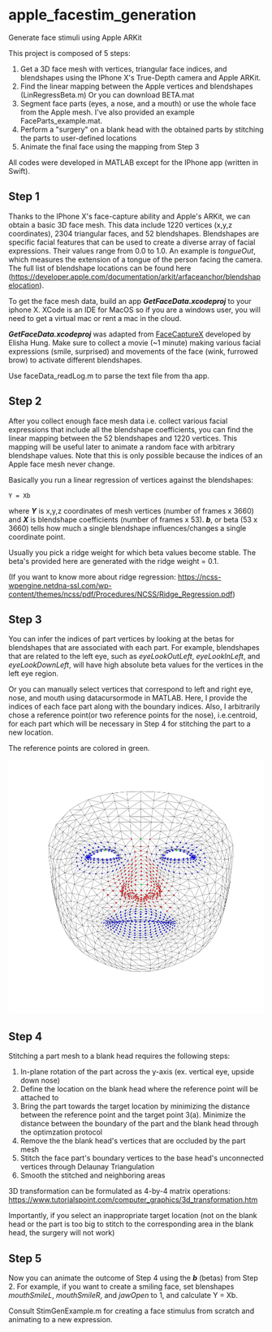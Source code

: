 # apple_facestim_generation
Generate face stimuli using Apple ARKit 

This project is composed of 5 steps: 
1.  Get a 3D face mesh with vertices, triangular face indices, and blendshapes using the IPhone X's True-Depth camera and Apple ARKit. 
2.  Find the linear mapping between the Apple vertices and blendshapes (LinRegressBeta.m)
    Or you can download BETA.mat
3.  Segment face parts (eyes, a nose, and a mouth) or use the whole face from the Apple mesh.
    I've also provided an example FaceParts_example.mat.
4.  Perform a "surgery" on a blank head with the obtained parts by stitching the parts to user-defined locations
5.  Animate the final face using the mapping from Step 3

All codes were developed in MATLAB except for the IPhone app (written in Swift). 

## Step 1
Thanks to the IPhone X's face-capture ability and Apple's ARKit, we can obtain a basic 3D face mesh. This data include 1220 vertices (x,y,z coordinates), 2304 triangular faces, and 52 blendshapes. Blendshapes are specific facial features that can be used to create a diverse array of facial expressions. Their values range from 0.0 to 1.0. An example is *tongueOut*, which measures the extension of a tongue of the person facing the camera. The full list of blendshape locations can be found here (https://developer.apple.com/documentation/arkit/arfaceanchor/blendshapelocation).

To get the face mesh data, build an app **_GetFaceData.xcodeproj_** to your iphone X. XCode is an IDE for MacOS so if you are a windows user, you will need to get a virtual mac or rent a mac in the cloud. 

**_GetFaceData.xcodeproj_** was adapted from [FaceCaptureX](http://prostheticknowledge.tumblr.com/post/167520295696/iphone-x-face-motion-capture-into-houdini-were) developed by Elisha Hung. Make sure to collect a movie (~1 minute) making various facial expressions (smile, surprised) and movements of the face (wink, furrowed brow) to activate different blendshapes.

Use faceData_readLog.m to parse the text file from tha app.

## Step 2
After you collect enough face mesh data i.e. collect various facial expressions that include all the blendshape coefficients, you can find the linear mapping between the 52 blendshapes and 1220 vertices. This mapping will be useful later to animate a random face with arbitrary blendshape values. Note that this is only possible because the indices of an Apple face mesh never change. 
    
Basically you run a linear regression of vertices against the blendshapes:

    Y = Xb 
where **_Y_** is x,y,z coordinates of mesh vertices (number of frames x 3660) and **_X_** is blendshape coefficients (number of frames x 53). **_b_**, or beta (53 x 3660) tells how much a single blendshape influences/changes a single coordinate point.

Usually you pick a ridge weight for which beta values become stable. The beta's provided here are generated with the ridge weight = 0.1.
    
(If you want to know more about ridge regression: https://ncss-wpengine.netdna-ssl.com/wp-content/themes/ncss/pdf/Procedures/NCSS/Ridge_Regression.pdf) 


## Step 3
You can infer the indices of part vertices by looking at the betas for blendshapes that are associated with each part. For example, blendshapes that are related to the left eye, such as *eyeLookOutLeft*, *eyeLookInLeft*, and *eyeLookDownLeft*, will have high absolute beta values for the vertices in the left eye region.

Or you can manually select vertices that correspond to left and right eye, nose, and mouth using datacursormode in MATLAB. 
Here, I provide the indices of each face part along with the boundary indices. Also, I arbitrarily chose a reference point(or two reference points for the nose), i.e.centroid, for each part which will be necessary in Step 4 for stitching the part to a new location.

The reference points are colored in green.

<img src = demo/FaceParts_segmented.png height = "500">


## Step 4 
Stitching a part mesh to a blank head requires the following steps:
1.  In-plane rotation of the part across the y-axis (ex. vertical eye, upside down nose)
2.  Define the location on the blank head where the reference point will be attached to
3.  Bring the part towards the target location by minimizing the distance between the reference point and the target point
3(a).  Minimize the distance between the boundary of the part and the blank head through the optimzation protocol
4.  Remove the the blank head's vertices that are occluded by the part mesh
5.  Stitch the face part's boundary vertices to the base head's unconnected vertices through Delaunay Triangulation
6.  Smooth the stitched and neighboring areas

3D transformation can be formulated as 4-by-4 matrix operations:
https://www.tutorialspoint.com/computer_graphics/3d_transformation.htm

Importantly, if you select an inappropriate target location (not on the blank head or the part is too big to stitch to the corresponding area in the blank head, the surgery will not work)


## Step 5
Now you can animate the outcome of Step 4 using the **_b_** (betas) from Step 2. For example, if you want to create a smiling face, set blenshapes *mouthSmileL*, *mouthSmileR*, and *jawOpen* to 1, and calculate Y = Xb. 

Consult StimGenExample.m for creating a face stimulus from scratch and animating to a new expression.


